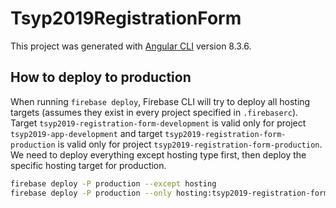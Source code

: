 # Tsyp2019RegistrationForm

This project was generated with [Angular CLI](https://github.com/angular/angular-cli) version 8.3.6.

## How to deploy to production
When running `firebase deploy`, Firebase CLI will try to deploy all hosting
targets (assumes they exist in every project specified in `.firebaserc`). Target
`tsyp2019-registration-form-development` is valid only for project
`tsyp2019-app-development` and target `tsyp2019-registration-form-production` is
valid only for project `tsyp2019-registration-form-production`. We need to
deploy everything except hosting type first, then deploy the specific hosting
target for production.
```bash
firebase deploy -P production --except hosting
firebase deploy -P production --only hosting:tsyp2019-registration-form-production
```
